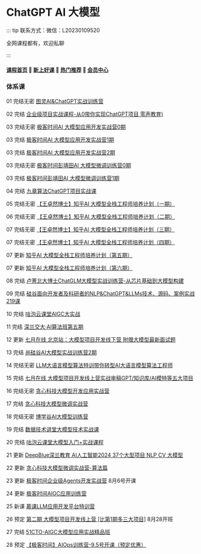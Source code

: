 # ChatGPT AI 大模型

::: tip
联系方式：微信：L20230109520

全网课程都有，欢迎私聊

:::

#### [**课程首页**](../../README.md) 💖 [**新上好课**](./xshk.md) 💖 [**热门推荐**](./rmtj.md) 💖 [**会员中心**](./vip.md)

### 体系课

01 完结无密 [图灵AI&ChatGPT实战训练营](https://appgpn9idwb6991.h5.xiaoeknow.com/v1/goods/goods_detail/p_6423fc52e4b0b0bc2bcf0677?fromH5=true) 

02 完结 [企业级项目实战课程-从0带你实现ChatGPT项目 零声教育)](https://ke.qq.com/course/6031074) 

03 完结无密 [极客时间AI 大模型应用开发实战营0期](https://u.geekbang.org/subject/llm) 

03 完结 [极客时间AI 大模型应用开发实战营1期](https://u.geekbang.org/subject/llm)

03 完结  [极客时间AI 大模型应用开发实战营2期](https://u.geekbang.org/subject/llm)

03 完结无密 [极客时间彭靖田AI 大模型微调训练营0期](https://u.geekbang.org/subject/finetuning)

03 完结 [极客时间彭靖田AI 大模型微调训练营1期](https://u.geekbang.org/subject/finetuning)

04 完结 [九章算法ChatGPT项目实战课](https://www.jiuzhang.com/course/150) 

05 完结无密 [【王卓然博士】知乎AI 大模型全栈工程师培养计划（一期）](
https://www.zhihu.com/xen/market/remix/training/1658062407640682496?utm_campaign=zhihumarket&utm_medium=social&utm_source=wechat&utm_content=messages_share) 

06 完结无密 [【王卓然博士】知乎AI 大模型全栈工程师培养计划（二期）](https://www.zhihu.com/education/training/course-detail/1666833802491203584)

07 完结无密 [【王卓然博士】知乎AI 大模型全栈工程师培养计划（三期）](https://www.zhihu.com/education/training/course-detail/1686055867055710208)

07 完结无密 [【王卓然博士】知乎AI 大模型全栈工程师培养计划（四期）](https://www.zhihu.com/education/training/course-detail/1703060363610918912)

07 更新 [知乎AI 大模型全栈工程师培养计划（第五期）](https://www.zhihu.com/education/training/course-detail/1717503634072510464)

07 更新 [知乎AI 大模型全栈工程师培养计划（第六期）](https://www.zhihu.com/education/training/course-detail/1717503634072510464)

08 完结  [卢菁北大博士ChatGLM大模型实战训练营-从芯片基础到大模型构建](https://app4tvrkyjd6910.h5.xiaoeknow.com/v1/goods/goods_detail/p_649bb2b3e4b0cf39e6dd99f3?type=3) 

09 完结 [硅谷面向开发者及科研者的NLP&ChatGPT&LLMs技术、源码、案例实战219课](https://appybiyrtzd9613.h5.xiaoeknow.com/v1/goods/goods_detail/p_62277327e4b066e9608d08ba)

10 完结 [咕泡云课堂AIGC大实战](https://ke.gupaoedu.cn/course/vip/2101)

11 完结 [深兰交大·AI算法班第五期](http://ai.aijdjy.com/index.html) 

12 更新 [七月在线 北京站：大模型项目开发线下营 附赠大模型最新面试题](https://www.julyedu.com/course/getDetail/490)

13 完结 [尚硅谷AI大模型实战训练营2期](http://www.atguigu.com/ai/) 

14 完结无密 [LLM大语言模型算法特训带你转型AI大语言模型算法工程师](https://class.imooc.com/sale/llm)

15 完结 [七月在线 大模型项目开发线上营实战审稿GPT/知识库/AI模特等五大项目](https://www.julyedu.com/course/getDetail/498) 

16 完结无密 [贪心科技大模型开发应用实战营](https://www.greedyai.com/ai-courses/LLM_developing)

17 完结 [贪心科技大模型微调实战营](https://www.greedyai.com/ai-courses/LLM_finetuning)

18 完结无密 [博学谷AI大模型训练营](https://www.boxuegu.com/live/detail-10046.html)

19 完结 [数据技术讲堂大模型技术实战课](https://appze9inzwc2314.pc.xiaoe-tech.com/p/t_pc/goods_pc_detail/goods_detail/p_64467371e4b0cf39e6c0c026?product_id=p_64467371e4b0cf39e6c0c026)

20 完结 [咕泡云课堂大模型入门+实战课程](https://ke.gupaoedu.cn/course/vip/2371)

21 更新 [DeepBlue深兰教育 AI人工智能2024 37个大型项目 NLP CV 大模型](http://ai.aijdjy.com/ke-cheng-da-gang.html)

22 更新 [贪心科技大模型微调实战营-算法篇](https://www.greedyai.com/ai-courses/LLM_finetuning_algorithm)

23 更新 [极客时间企业级Agents开发实战营](https://u.geekbang.org/subject/agents?utm_source=undefined&utm_medium=menu&utm_term=timewebmenu_h5&gk_cus_user_wechat=university) 8月6号开课

24 更新 [极客时间AIGC应用训练营](https://u.geekbang.org/subject/aigc)

25 新课 [慕课LLM应用开发平台特训营](https://class.imooc.com/sale/llmappdev)

26 预定 [第二期 大模型项目开发线上营 [比第1期多三大项目]](https://www.julyedu.com/course/getDetail/510) 8月28开班

27 完结 [51CTO-AIGC大模型应用实战精品班](https://e.51cto.com/training_1349.html)

28 预定 [【极客时间】AIOps训练营-9.5号开课（预定优惠）](https://u.geekbang.org/subject/cloudnativeai/1007820?utm_source=u_list_web&utm_medium=u_list_web&utm_term=u_list_web)
